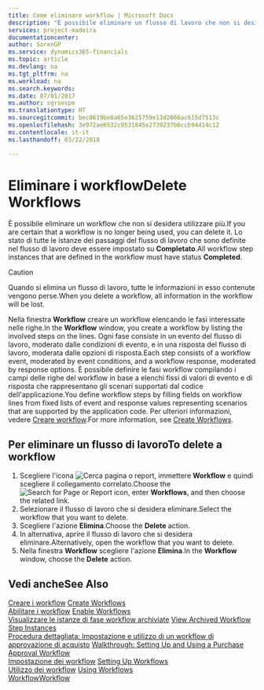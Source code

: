 ```yaml
---
title: Come eliminare workflow | Microsoft Docs
description: "È possibile eliminare un flusso di lavoro che non si desidera utilizzare più. Lo stato di tutte le istanze dei passaggi del flusso di lavoro che sono definite nel flusso di lavoro deve essere impostato su **Completato**."
services: project-madeira
documentationcenter: 
author: SorenGP
ms.service: dynamics365-financials
ms.topic: article
ms.devlang: na
ms.tgt_pltfrm: na
ms.workload: na
ms.search.keywords: 
ms.date: 07/01/2017
ms.author: sgroespe
ms.translationtype: HT
ms.sourcegitcommit: bec0619be0a65e3625759e13d2866ac615d7513c
ms.openlocfilehash: 3e972ae6532c9531845e2739237b6ccb94d14c12
ms.contentlocale: it-it
ms.lasthandoff: 03/22/2018

---
```

# <a name="delete-workflows"></a><span data-ttu-id="df59d-104">Eliminare i workflow</span><span class="sxs-lookup"><span data-stu-id="df59d-104">Delete Workflows</span></span>
<span data-ttu-id="df59d-105">È possibile eliminare un workflow che non si desidera utilizzare più.</span><span class="sxs-lookup"><span data-stu-id="df59d-105">If you are certain that a workflow is no longer being used, you can delete it.</span></span> <span data-ttu-id="df59d-106">Lo stato di tutte le istanze dei passaggi del flusso di lavoro che sono definite nel flusso di lavoro deve essere impostato su **Completato**.</span><span class="sxs-lookup"><span data-stu-id="df59d-106">All workflow step instances that are defined in the workflow must have status **Completed**.</span></span>  

> [!CAUTION]  
>  <span data-ttu-id="df59d-107">Quando si elimina un flusso di lavoro, tutte le informazioni in esso contenute vengono perse.</span><span class="sxs-lookup"><span data-stu-id="df59d-107">When you delete a workflow, all information in the workflow will be lost.</span></span>  

 <span data-ttu-id="df59d-108">Nella finestra **Workflow** creare un workflow elencando le fasi interessate nelle righe.</span><span class="sxs-lookup"><span data-stu-id="df59d-108">In the **Workflow** window, you create a workflow by listing the involved steps on the lines.</span></span> <span data-ttu-id="df59d-109">Ogni fase consiste in un evento del flusso di lavoro, moderato dalle condizioni di evento, e in una risposta del flusso di lavoro, moderata dalle opzioni di risposta.</span><span class="sxs-lookup"><span data-stu-id="df59d-109">Each step consists of a workflow event, moderated by event conditions, and a workflow response, moderated by response options.</span></span> <span data-ttu-id="df59d-110">È possibile definire le fasi workflow compilando i campi delle righe del workflow in base a elenchi fissi di valori di evento e di risposta che rappresentano gli scenari supportati dal codice dell'applicazione.</span><span class="sxs-lookup"><span data-stu-id="df59d-110">You define workflow steps by filling fields on workflow lines from fixed lists of event and response values representing scenarios that are supported by the application code.</span></span> <span data-ttu-id="df59d-111">Per ulteriori informazioni, vedere [Creare workflow](across-how-to-create-workflows.md).</span><span class="sxs-lookup"><span data-stu-id="df59d-111">For more information, see [Create Workflows](across-how-to-create-workflows.md).</span></span>  

## <a name="to-delete-a-workflow"></a><span data-ttu-id="df59d-112">Per eliminare un flusso di lavoro</span><span class="sxs-lookup"><span data-stu-id="df59d-112">To delete a workflow</span></span>  
1.  <span data-ttu-id="df59d-113">Scegliere l'icona ![Cerca pagina o report](media/ui-search/search_small.png "Cerca pagina o report"), immettere **Workflow** e quindi scegliere il collegamento correlato.</span><span class="sxs-lookup"><span data-stu-id="df59d-113">Choose the ![Search for Page or Report](media/ui-search/search_small.png "Search for Page or Report icon") icon, enter **Workflows**, and then choose the related link.</span></span>  
2.  <span data-ttu-id="df59d-114">Selezionare il flusso di lavoro che si desidera eliminare.</span><span class="sxs-lookup"><span data-stu-id="df59d-114">Select the workflow that you want to delete.</span></span>  
3.  <span data-ttu-id="df59d-115">Scegliere l'azione **Elimina**.</span><span class="sxs-lookup"><span data-stu-id="df59d-115">Choose the **Delete** action.</span></span>  
4.  <span data-ttu-id="df59d-116">In alternativa, aprire il flusso di lavoro che si desidera eliminare.</span><span class="sxs-lookup"><span data-stu-id="df59d-116">Alternatively, open the workflow that you want to delete.</span></span>  
5.  <span data-ttu-id="df59d-117">Nella finestra **Workflow** scegliere l'azione **Elimina**.</span><span class="sxs-lookup"><span data-stu-id="df59d-117">In the **Workflow** window, choose the **Delete** action.</span></span>  

## <a name="see-also"></a><span data-ttu-id="df59d-118">Vedi anche</span><span class="sxs-lookup"><span data-stu-id="df59d-118">See Also</span></span>  
 <span data-ttu-id="df59d-119">[Creare i workflow](across-how-to-create-workflows.md) </span><span class="sxs-lookup"><span data-stu-id="df59d-119">[Create Workflows](across-how-to-create-workflows.md) </span></span>  
 <span data-ttu-id="df59d-120">[Abilitare i workflow](across-how-to-enable-workflows.md) </span><span class="sxs-lookup"><span data-stu-id="df59d-120">[Enable Workflows](across-how-to-enable-workflows.md) </span></span>  
 <span data-ttu-id="df59d-121">[Visualizzare le istanze di fase workflow archiviate](across-how-to-view-archived-workflow-step-instances.md) </span><span class="sxs-lookup"><span data-stu-id="df59d-121">[View Archived Workflow Step Instances](across-how-to-view-archived-workflow-step-instances.md) </span></span>  
 <span data-ttu-id="df59d-122">[Procedura dettagliata: Impostazione e utilizzo di un workflow di approvazione di acquisto](walkthrough-setting-up-and-using-a-purchase-approval-workflow.md) </span><span class="sxs-lookup"><span data-stu-id="df59d-122">[Walkthrough: Setting Up and Using a Purchase Approval Workflow](walkthrough-setting-up-and-using-a-purchase-approval-workflow.md) </span></span>  
 <span data-ttu-id="df59d-123">[Impostazione dei workflow](across-set-up-workflows.md) </span><span class="sxs-lookup"><span data-stu-id="df59d-123">[Setting Up Workflows](across-set-up-workflows.md) </span></span>  
 <span data-ttu-id="df59d-124">[Utilizzo dei workflow](across-use-workflows.md) </span><span class="sxs-lookup"><span data-stu-id="df59d-124">[Using Workflows](across-use-workflows.md) </span></span>  
 [<span data-ttu-id="df59d-125">Workflow</span><span class="sxs-lookup"><span data-stu-id="df59d-125">Workflow</span></span>](across-workflow.md)   

